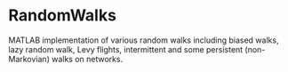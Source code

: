 # RandomWalks
MATLAB implementation of various random walks including biased walks, lazy random walk, Levy flights, intermittent and some persistent (non-Markovian) walks on networks.   

